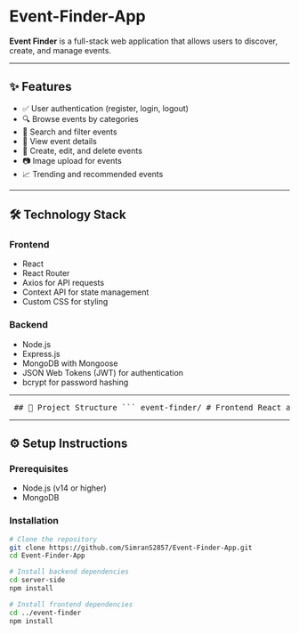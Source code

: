 # Event-Finder-App

**Event Finder** is a full-stack web application that allows users to discover, create, and manage events.

---

## ✨ Features

- ✅ User authentication (register, login, logout)
- 🔍 Browse events by categories
- 🔎 Search and filter events
- 📄 View event details
- 📝 Create, edit, and delete events
- 📷 Image upload for events
- 📈 Trending and recommended events

---

## 🛠️ Technology Stack

### Frontend
- React
- React Router
- Axios for API requests
- Context API for state management
- Custom CSS for styling

### Backend
- Node.js
- Express.js
- MongoDB with Mongoose
- JSON Web Tokens (JWT) for authentication
- bcrypt for password hashing

---

<pre> ## 📁 Project Structure ``` event-finder/ # Frontend React application ├── public/ ├── src/ │ ├── components/ # Reusable UI components │ ├── context/ # Context providers │ ├── pages/ # Page components │ ├── services/ # API service functions │ ├── styles/ # CSS files │ ├── utils/ # Utility functions │ └── App.js # Main application component ├── package.json server-side/ # Backend Node.js application ├── controllers/ # Request handlers ├── middleware/ # Custom middleware ├── models/ # MongoDB schemas ├── routes/ # API route definitions └── server.js # Entry point ``` </pre>
---

## ⚙️ Setup Instructions

### Prerequisites
- Node.js (v14 or higher)
- MongoDB

### Installation

```bash
# Clone the repository
git clone https://github.com/SimranS2857/Event-Finder-App.git
cd Event-Finder-App

# Install backend dependencies
cd server-side
npm install

# Install frontend dependencies
cd ../event-finder
npm install



